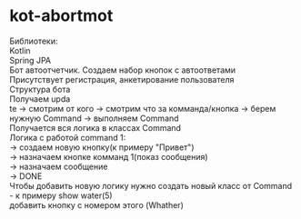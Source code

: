 # kot-abortmot
<a>Библиотеки:
<br />Kotlin
<br />Spring JPA
<br />Бот автоотчетчик. Создаем набор кнопок с автоответами
<br />Присутствует регистрация, анкетирование пользователя
<br />Структура бота
<br />Получаем upda<br />te -> смотрим от кого -> смотрим что за комманда/кнопка -> берем нужную Command -> выполняем Command
<br />Получается вся логика в классах Command 
<br />Логика с работой command 1: 
  <br />-> создаем новую кнопку(к примеру "Привет") 
    <br />-> назначаем кнопке комманд 1(показ сообщения) 
      <br />-> назначаем сообщение
        <br />-> DONE
<br />Чтобы добавить новую логику нужно создать новый класс от Command - к примеру show water(5)
<br />добавить кнопку с номером этого (Whather)
        
